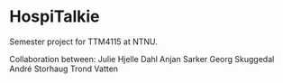 # HospiTalkie
Semester project for TTM4115 at NTNU. 

Collaboration between:
Julie Hjelle Dahl
Anjan Sarker
Georg Skuggedal
André Storhaug
Trond Vatten
